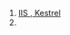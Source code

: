1. [IIS , Kestrel](https://khairulalam.hashnode.dev/how-iis-application-pools-kestrel-and-dotnet-work-and-handle-requests-a-comprehensive-guide)
2. 